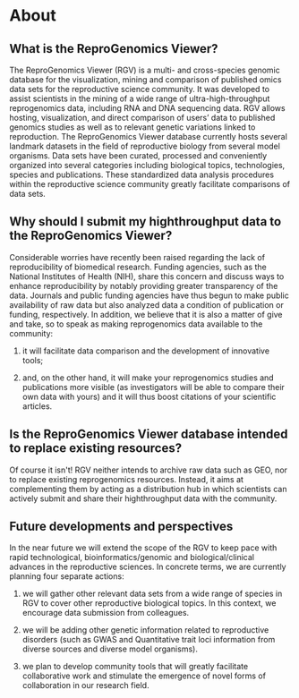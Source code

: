 # About

## What is the ReproGenomics Viewer?

The ReproGenomics Viewer (RGV) is a multi- and cross-species genomic database for the visualization, mining and comparison of published omics data sets for the reproductive science community. It was developed to assist scientists in the mining of a wide range of ultra-high-throughput reprogenomics data, including RNA and DNA sequencing data. RGV allows hosting, visualization, and direct comparison of users’ data to published genomics studies as well as to relevant genetic variations linked to reproduction. The ReproGenomics Viewer database currently hosts several landmark datasets in the field of reproductive biology from several model organisms. Data sets have been curated, processed and conveniently organized into several categories including biological topics, technologies, species and publications. These standardized data analysis procedures within the reproductive science community greatly facilitate comparisons of data sets.

## Why should I submit my highthroughput data to the ReproGenomics Viewer?

Considerable worries have recently been raised regarding the lack of reproducibility of biomedical research. Funding agencies, such as the National Institutes of Health (NIH), share this concern and discuss ways to enhance reproducibility by notably providing greater transparency of the data. Journals and public funding agencies have thus begun to make public availability of raw data but also analyzed data a condition of publication or funding, respectively.
In addition, we believe that it is also a matter of give and take, so to speak as making reprogenomics data available to the community:

1. it will facilitate data comparison and the development of innovative tools;

2. and, on the other hand, it will make your reprogenomics studies and publications more visible (as investigators will be able to compare their own data with yours) and it will thus boost citations of your scientific articles.

## Is the ReproGenomics Viewer database intended to replace existing resources?

Of course it isn't! RGV neither intends to archive raw data such as GEO, nor to replace existing reprogenomics resources. Instead, it aims at complementing them by acting as a distribution hub in which scientists can actively submit and share their highthroughput data with the community.

## Future developments and perspectives

In the near future we will extend the scope of the RGV to keep pace with rapid technological, bioinformatics/genomic and biological/clinical advances in the reproductive sciences. In concrete terms, we are currently planning four separate actions:

1. we will gather other relevant data sets from a wide range of species in RGV to cover other reproductive biological topics. In this context, we encourage data submission from colleagues.

2. we will be adding other genetic information related to reproductive disorders (such as GWAS and Quantitative trait loci information from diverse sources and diverse model organisms).

3. we plan to develop community tools that will greatly facilitate collaborative work and stimulate the emergence of novel forms of collaboration in our research field.